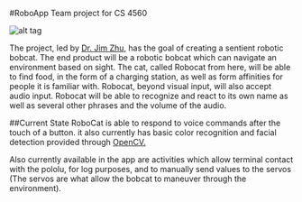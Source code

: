 #RoboApp
Team project for CS 4560

![alt tag](https://scan.coverity.com/projects/8169/badge.svg?flat=1)

The project, led by <a href="https://www.ohio.edu/engineering/about/people/profiles.cfm?profile=zhuj">Dr. Jim Zhu</a>, has the goal of creating a sentient robotic bobcat.
The end product will be a robotic bobcat which can navigate an environment based on sight.  The cat, called Robocat from here, will be able to find food, in the form of a charging station, as well as form affinities for people it is familiar with.  Robocat, beyond visual input, will also  accept audio input.  Robocat will be able to recognize and react to  its own name as well as several other phrases and the volume of the audio.

##Current State
RoboCat is able to respond to voice commands after the touch of a button.  it also currently has basic color recognition and facial detection provided through <a href="http://opencv.org/">OpenCV.</a>

Also currently available in the app are activities which allow terminal contact with the pololu, for log purposes, and to manually send values to the servos (The servos are what allow the bobcat to maneuver through the environment).
